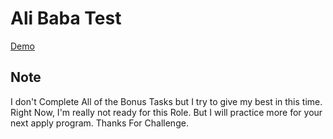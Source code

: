 # Ali Baba Test

[Demo](https://alixo.ir/demo)


## Note

I don't Complete All of the Bonus Tasks but I try to give my best in this time.
Right Now, I'm really not ready for this Role. But I will practice more for your next apply program.
Thanks For Challenge.